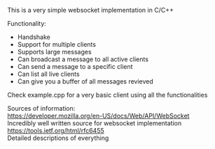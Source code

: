 This is a very simple websocket implementation in C/C++<br>

Functionality:
- Handshake
- Support for multiple clients
- Supports large messages
- Can broadcast a message to all active clients
- Can send a message to a specific client
- Can list all live clients
- Can give you a buffer of all messages revieved

Check example.cpp for a very basic client using all the functionalities

Sources of information:<br>
https://developer.mozilla.org/en-US/docs/Web/API/WebSocket<br>
Incredibly well written source for websocket implementation<br>
https://tools.ietf.org/html/rfc6455<br>
Detailed descriptions of everything<br>
